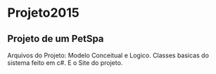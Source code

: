 # Projeto2015
Projeto de um PetSpa
---------------------------------------------
Arquivos do Projeto:
  Modelo Conceitual e Logico.
  Classes basicas do sistema feito em c#.
  E o Site do projeto.
  
